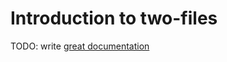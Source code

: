 # Introduction to two-files

TODO: write [great documentation](http://jacobian.org/writing/great-documentation/what-to-write/)
